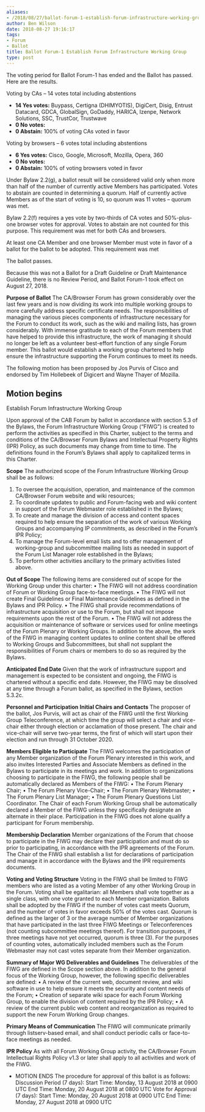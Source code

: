 ```yaml
---
aliases:
- /2018/08/27/ballot-forum-1-establish-forum-infrastructure-working-group/
author: Ben Wilson
date: 2018-08-27 19:16:17
tags:
- Forum
- Ballot
title: Ballot Forum-1 Establish Forum Infrastructure Working Group
type: post
---
```


The voting period for Ballot Forum-1 has ended and the Ballot has passed. Here are the results.

Voting by CAs – 14 votes total including abstentions

- **14 Yes votes:** Buypass, Certigna (DHIMYOTIS), DigiCert, Disig, Entrust Datacard, GDCA, GlobalSign, GoDaddy, HARICA, Izenpe, Network Solutions, SSC, TrustCor, Trustwave
- **0 No votes:**
- **0 Abstain:**
  100% of voting CAs voted in favor

Voting by browsers – 6 votes total including abstentions

- **6 Yes votes:** Cisco, Google, Microsoft, Mozilla, Opera, 360
- **0 No votes:**
- **0 Abstain:**
  100% of voting browsers voted in favor

Under Bylaw 2.2(g), a ballot result will be considered valid only when more than half of the number of currently active Members has participated. Votes to abstain are counted in determining a quorum. Half of currently active Members as of the start of voting is 10, so quorum was 11 votes – quorum was met.

Bylaw 2.2(f) requires a yes vote by two-thirds of CA votes and 50%-plus-one browser votes for approval. Votes to abstain are not counted for this purpose. This requirement was met for both CAs and browsers.

At least one CA Member and one browser Member must vote in favor of a ballot for the ballot to be adopted. This requirement was met

The ballot passes.

Because this was not a Ballot for a Draft Guideline or Draft Maintenance Guideline, there is no Review Period, and Ballot Forum-1 took effect on August 27, 2018.

**Purpose of Ballot**
The CA/Browser Forum has grown considerably over the last few years and is now dividing its work into multiple working groups to more carefully address specific certificate needs. The responsibilities of managing the various pieces components of infrastructure necessary for the Forum to conduct its work, such as the wiki and mailing lists, has grown considerably. With immense gratitude to each of the Forum members that have helped to provide this infrastructure, the work of managing it should no longer be left as a volunteer best-effort function of any single Forum member. This ballot would establish a working group chartered to help ensure the infrastructure supporting the Forum continues to meet its needs.

The following motion has been proposed by Jos Purvis of Cisco and endorsed by Tim Hollebeek of Digicert and Wayne Thayer of Mozilla.

## Motion begins

Establish Forum Infrastructure Working Group

Upon approval of the CAB Forum by ballot in accordance with section 5.3 of the Bylaws, the Forum Infrastructure Working Group (“FIWG”) is created to perform the activities as specified in this Charter, subject to the terms and conditions of the CA/Browser Forum Bylaws and Intellectual Property Rights (IPR) Policy, as such documents may change from time to time. The definitions found in the Forum’s Bylaws shall apply to capitalized terms in this Charter.

**Scope**
The authorized scope of the Forum Infrastructure Working Group shall be as follows:

1. To oversee the acquisition, operation, and maintenance of the common CA/Browser Forum website and wiki resources;
1. To coordinate updates to public and Forum-facing web and wiki content in support of the Forum Webmaster role established in the Bylaws;
1. To create and manage the division of access and content spaces required to help ensure the separation of the work of various Working Groups and accompanying IP commitments, as described in the Forum’s IPR Policy;
1. To manage the Forum-level email lists and to offer management of working-group and subcommittee mailing lists as needed in support of the Forum List Manager role established in the Bylaws;
1. To perform other activities ancillary to the primary activities listed above.

**Out of Scope**
The following items are considered out of scope for the Working Group under this charter:
• The FIWG will not address coordination of Forum or Working Group face-to-face meetings.
• The FIWG will not create Final Guidelines or Final Maintenance Guidelines as defined in the Bylaws and IPR Policy.
• The FIWG shall provide recommendations of infrastructure acquisition or use to the Forum, but shall not impose requirements upon the rest of the Forum.
• The FIWG will not address the acquisition or maintenance of software or services used for online meetings of the Forum Plenary or Working Groups.
In addition to the above, the work of the FIWG in managing content updates to online content shall be offered to Working Groups and Subcommittees, but shall not supplant the responsibilities of Forum chairs or members to do so as required by the Bylaws.

**Anticipated End Date**
Given that the work of infrastructure support and management is expected to be consistent and ongoing, the FIWG is chartered without a specific end date. However, the FIWG may be dissolved at any time through a Forum ballot, as specified in the Bylaws, section 5.3.2c.

**Personnel and Participation**
**Initial Chairs and Contacts**
The proposer of the ballot, Jos Purvis, will act as chair of the FIWG until the first Working Group Teleconference, at which time the group will select a chair and vice-chair either through election or acclamation of those present. The chair and vice-chair will serve two-year terms, the first of which will start upon their election and run through 31 October 2020.

**Members Eligible to Participate**
The FIWG welcomes the participation of any Member organization of the Forum Plenary interested in this work, and also invites Interested Parties and Associate Members as defined in the Bylaws to participate in its meetings and work. In addition to organizations choosing to participate in the FIWG, the following people shall be automatically declared as Members of the FIWG:
• The Forum Plenary Chair;
• The Forum Plenary Vice-Chair;
• The Forum Plenary Webmaster;
• The Forum Plenary List Manager;
• The Forum Plenary Questions List Coordinator.
The Chair of each Forum Working Group shall be automatically declared a Member of the FIWG unless they specifically designate an alternate in their place. Participation in the FIWG does not alone qualify a participant for Forum membership.

**Membership Declaration**
Member organizations of the Forum that choose to participate in the FIWG may declare their participation and must do so prior to participating, in accordance with the IPR agreements of the Forum. The Chair of the FIWG shall establish a list for declarations of participation and manage it in accordance with the Bylaws and the IPR requirements documents.

**Voting and Voting Structure**
Voting in the FIWG shall be limited to FIWG members who are listed as a voting Member of any other Working Group in the Forum. Voting shall be egalitarian: all Members shall vote together as a single class, with one vote granted to each Member organization. Ballots shall be adopted by the FIWG if the number of votes cast meets Quorum, and the number of votes in favor exceeds 50% of the votes cast. Quorum is defined as the larger of 3 or the average number of Member organizations that have participated in the last three FIWG Meetings or Teleconferences (not counting subcommittee meetings thereof). For transition purposes, if three meetings have not yet occurred, quorum is three (3). For the purposes of counting votes, automatically included members such as the Forum Webmaster may not cast votes separate from their Member organization.

**Summary of Major WG Deliverables and Guidelines**
The deliverables of the FIWG are defined in the Scope section above. In addition to the general focus of the Working Group, however, the following specific deliverables are defined:
• A review of the current web, document review, and wiki software in use to help ensure it meets the security and content needs of the Forum;
• Creation of separate wiki space for each Forum Working Group, to enable the division of content required by the IPR Policy;
• A review of the current public web content and reorganization as required to support the new Forum Working Group changes.

**Primary Means of Communication**
The FIWG will communicate primarily through listserv-based email, and shall conduct periodic calls or face-to-face meetings as needed.

**IPR Policy**
As with all Forum Working Group activity, the CA/Browser Forum Intellectual Rights Policy v1.3 or later shall apply to all activities and work of the FIWG.

- MOTION ENDS
  The procedure for approval of this ballot is as follows:
  Discussion Period (7 days):
  Start Time: Monday, 13 August 2018 at 0900 UTC
  End Time: Monday, 20 August 2018 at 0800 UTC
  Vote for Approval (7 days):
  Start Time: Monday, 20 August 2018 at 0900 UTC
  End Time: Monday, 27 August 2018 at 0900 UTC
